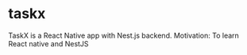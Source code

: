 # taskx
TaskX is a React Native app with Nest.js backend.
Motivation: To learn React native and NestJS
